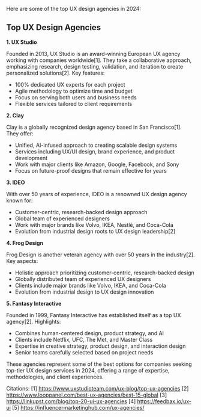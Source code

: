 Here are some of the top UX design agencies in 2024:

## Top UX Design Agencies

**1. UX Studio**

Founded in 2013, UX Studio is an award-winning European UX agency working with companies worldwide[1]. They take a collaborative approach, emphasizing research, design testing, validation, and iteration to create personalized solutions[2]. Key features:

- 100% dedicated UX experts for each project
- Agile methodology to optimize time and budget
- Focus on serving both users and business needs
- Flexible services tailored to client requirements

**2. Clay**

Clay is a globally recognized design agency based in San Francisco[1]. They offer:

- Unified, AI-infused approach to creating scalable design systems
- Services including UX/UI design, brand experience, and product development
- Work with major clients like Amazon, Google, Facebook, and Sony
- Focus on future-proof designs that remain effective for years

**3. IDEO**

With over 50 years of experience, IDEO is a renowned UX design agency known for:

- Customer-centric, research-backed design approach
- Global team of experienced designers
- Work with major brands like Volvo, IKEA, Nestlé, and Coca-Cola
- Evolution from industrial design roots to UX design leadership[2]

**4. Frog Design**

Frog Design is another veteran agency with over 50 years in the industry[2]. Key aspects:

- Holistic approach prioritizing customer-centric, research-backed design
- Globally distributed team of experienced UX designers
- Clients include major brands like Volvo, IKEA, and Coca-Cola
- Evolution from industrial design to UX design innovation

**5. Fantasy Interactive**

Founded in 1999, Fantasy Interactive has established itself as a top UX agency[2]. Highlights:

- Combines human-centered design, product strategy, and AI
- Clients include Netflix, UFC, The Met, and Master Class
- Expertise in creative strategy, product design, and interaction design
- Senior teams carefully selected based on project needs

These agencies represent some of the best options for companies seeking top-tier UX design services in 2024, offering a range of expertise, methodologies, and client experiences.

Citations:
[1] https://www.uxstudioteam.com/ux-blog/top-ux-agencies
[2] https://www.looppanel.com/best-ux-agencies/best-15-global
[3] https://linkupst.com/blog/top-20-ui-ux-agencies
[4] https://feedbax.io/ux-ui
[5] https://influencermarketinghub.com/ux-agencies/